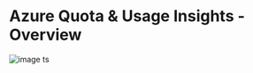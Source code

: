 # Azure Quota & Usage Insights - Overview
![image](https://user-images.githubusercontent.com/96905217/186290373-b2e107b9-9d88-475e-8b45-9db5ee657312.png)
ts
